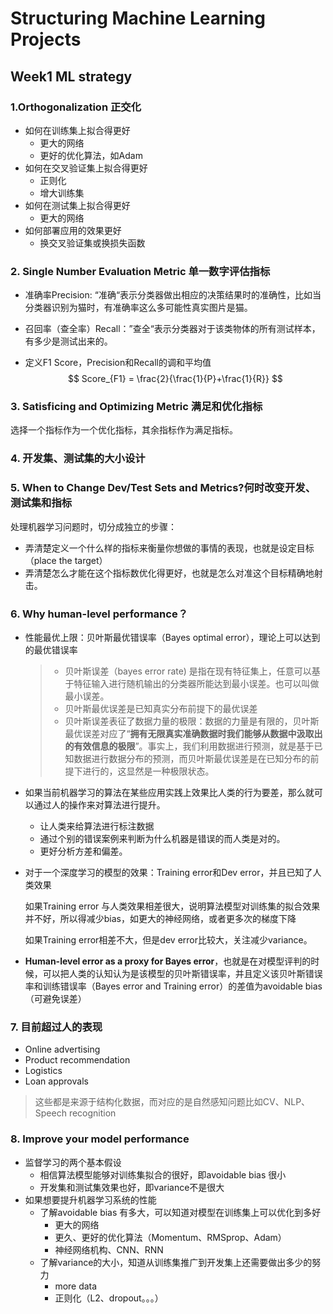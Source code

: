 # Structuring Machine Learning Projects

## Week1 ML strategy

### 1.Orthogonalization 正交化

- 如何在训练集上拟合得更好
  - 更大的网络
  - 更好的优化算法，如Adam
- 如何在交叉验证集上拟合得更好
  - 正则化
  - 增大训练集
- 如何在测试集上拟合得更好
  - 更大的网络
- 如何部署应用的效果更好
  - 换交叉验证集或换损失函数

### 2. Single Number Evaluation Metric 单一数字评估指标

- 准确率Precision: “准确“表示分类器做出相应的决策结果时的准确性，比如当分类器识别为猫时，有准确率这么多可能性真实图片是猫。

- 召回率（查全率）Recall：”查全“表示分类器对于该类物体的所有测试样本，有多少是测试出来的。

- 定义F1 Score，Precision和Recall的调和平均值
  $$
  Score_{F1} = \frac{2}{\frac{1}{P}+\frac{1}{R}}
  $$

### 3. Satisficing and Optimizing Metric 满足和优化指标

选择一个指标作为一个优化指标，其余指标作为满足指标。

### 4. 开发集、测试集的大小设计

### 5. When to Change Dev/Test Sets and Metrics?何时改变开发、测试集和指标

处理机器学习问题时，切分成独立的步骤：

- 弄清楚定义一个什么样的指标来衡量你想做的事情的表现，也就是设定目标（place the target）
- 弄清楚怎么才能在这个指标数优化得更好，也就是怎么对准这个目标精确地射击。



### 6. Why human-level performance？

- 性能最优上限：贝叶斯最优错误率（Bayes optimal error），理论上可以达到的最优错误率

  > - 贝叶斯误差（bayes error rate) 是指在现有特征集上，任意可以基于特征输入进行随机输出的分类器所能达到最小误差。也可以叫做最小误差。
  > - 贝叶斯最优误差是已知真实分布前提下的最优误差
  > - 贝叶斯误差表征了数据力量的极限：数据的力量是有限的，贝叶斯最优误差对应了“**拥有无限真实准确数据时我们能够从数据中汲取出的有效信息的极限**”。事实上，我们利用数据进行预测，就是基于已知数据进行数据分布的预测，而贝叶斯最优误差是在已知分布的前提下进行的，这显然是一种极限状态。

- 如果当前机器学习的算法在某些应用实践上效果比人类的行为要差，那么就可以通过人的操作来对算法进行提升。
  - 让人类来给算法进行标注数据
  - 通过个别的错误案例来判断为什么机器是错误的而人类是对的。
  - 更好分析方差和偏差。

- 对于一个深度学习的模型的效果：Training error和Dev error，并且已知了人类效果

  如果Training error 与人类效果相差很大，说明算法模型对训练集的拟合效果并不好，所以得减少bias，如更大的神经网络，或者更多次的梯度下降

  如果Training error相差不大，但是dev error比较大，关注减少variance。

- **Human-level error as a proxy for Bayes error**，也就是在对模型评判的时候，可以把人类的认知认为是该模型的贝叶斯错误率，并且定义该贝叶斯错误率和训练错误率（Bayes error and Training error）的差值为avoidable bias（可避免误差）



### 7. 目前超过人的表现

- Online advertising
- Product recommendation
- Logistics
- Loan approvals

> 这些都是来源于结构化数据，而对应的是自然感知问题比如CV、NLP、Speech recognition

### 8. Improve your model performance

- 监督学习的两个基本假设
  - 相信算法模型能够对训练集拟合的很好，即avoidable bias 很小
  - 开发集和测试集效果也好，即variance不是很大
- 如果想要提升机器学习系统的性能
  - 了解avoidable bias 有多大，可以知道对模型在训练集上可以优化到多好
    - 更大的网络
    - 更久、更好的优化算法（Momentum、RMSprop、Adam）
    - 神经网络机构、CNN、RNN
  - 了解variance的大小，知道从训练集推广到开发集上还需要做出多少的努力
    - more data
    - 正则化（L2、dropout。。。）
